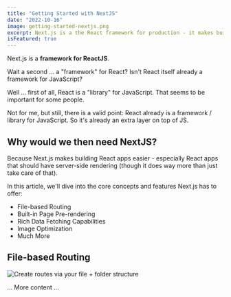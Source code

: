 ```yaml
---
title: "Getting Started with NextJS"
date: "2022-10-16"
image: getting-started-nextjs.png
excerpt: Next.js is a the React framework for production - it makes building fullstack React apps and sites a breeze and ships with built-in SSR.
isFeatured: true
---
```


Next.js is a **framework for ReactJS**.

Wait a second ... a "framework" for React? Isn't React itself already a framework for JavaScript?

Well ... first of all, React is a "library" for JavaScript. That seems to be important for some people.

Not for me, but still, there is a valid point: React already is a framework / library for JavaScript. So it's already an extra layer on top of JS.

## Why would we then need NextJS?

Because Next.js makes building React apps easier - especially React apps that should have server-side rendering (though it does way more than just take care of that).

In this article, we'll dive into the core concepts and features Next.js has to offer:

- File-based Routing
- Built-in Page Pre-rendering
- Rich Data Fetching Capabilities
- Image Optimization
- Much More

## File-based Routing

![Create routes via your file + folder structure](nextjs-file-based-routing.png)

... More content ...
